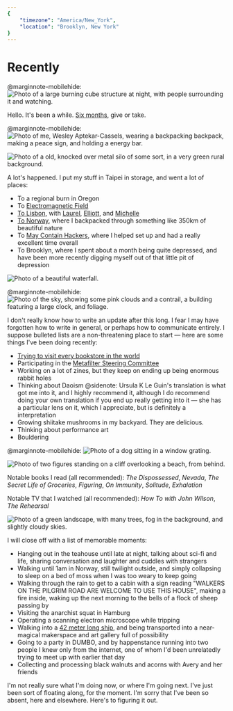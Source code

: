 ```yaml
---
{
	"timezone": "America/New_York",
	"location": "Brooklyn, New York"
}
---
```

# Recently

@marginnote-mobilehide: <img src="/img/post/2022-09-recently/oregon_burn.jpg" alt="Photo of a large burning cube structure at night, with people surrounding it and watching.">

Hello. It's been a while. [Six months](/2022-02-recently/), give or take.

@marginnote-mobilehide: <img src="/img/post/2022-09-recently/norway_wesley_aptekar_cassels_selfie.jpg" alt="Photo of me, Wesley Aptekar-Cassels, wearing a backpacking backpack, making a peace sign, and holding a energy bar.">

<img src="/img/post/2022-09-recently/norway_farm_decay.jpg" alt="Photo of a old, knocked over metal silo of some sort, in a very green rural background.">

A lot's happened. I put my stuff in Taipei in storage, and went a lot of places:

* To a regional burn in Oregon
* To [Electromagnetic Field](https://www.emfcamp.org/)
* [To Lisbon](https://www.are.na/laurel-schwulst/fix-my-life-season-1), with [Laurel](https://www.laurel.world/), [Elliott](https://elliott.computer/), and [Michelle](http://michellelin.co/)
* [To Norway](https://www.are.na/wesleyac/hallo-norge), where I backpacked through something like 350km of beautiful nature
* To [May Contain Hackers](https://mch2022.org/), where I helped set up and had a really excellent time overall
* To Brooklyn, where I spent about a month being quite depressed, and have been more recently digging myself out of that little pit of depression

<img src="/img/post/2022-09-recently/norway_waterfall.jpg" alt="Photo of a beautiful waterfall.">

@marginnote-mobilehide: <img src="/img/post/2022-09-recently/brooklyn_clouds.jpg" alt="Photo of the sky, showing some pink clouds and a contrail, a building featuring a large clock, and foliage.">

I don't really know how to write an update after this long. I fear I may have forgotten how to write in general, or perhaps how to communicate entirely. I suppose bulleted lists are a non-threatening place to start — here are some things I've been doing recently:

* [Trying to visit every bookstore in the world](https://wesleyac.com/bookstores/)
* Participating in the [Metafilter Steering Committee](https://metatalk.metafilter.com/26145/The-first-members-of-the-Metafilter-Steering-Committee)
* Working on a lot of zines, but they keep on ending up being enormous rabbit holes
* Thinking about Daoism
@sidenote: Ursula K Le Guin's translation is what got me into it, and I highly recommend it, although I do recommend doing your own translation if you end up really getting into it — she has a particular lens on it, which I appreciate, but is definitely a interpretation
* Growing shiitake mushrooms in my backyard. They are delicious.
* Thinking about performance art
* Bouldering

@marginnote-mobilehide: <img src="/img/post/2022-09-recently/brooklyn_dog.jpg" alt="Photo of a dog sitting in a window grating.">

<img src="/img/post/2022-09-recently/lisbon_beach.jpg" alt="Photo of two figures standing on a cliff overlooking a beach, from behind.">

Notable books I read (all recommended): *The Dispossessed*, *Nevada*, *The Secret Life of Groceries*, *Figuring*, *On Immunity*, *Solitude*, *Exhalation*

Notable TV that I watched (all recommended): *How To with John Wilson*, *The Rehearsal*

<img src="/img/post/2022-09-recently/norway_landscape.jpg" alt="Photo of a green landscape, with many trees, fog in the background, and slightly cloudy skies.">

I will close off with a list of memorable moments:

* Hanging out in the teahouse until late at night, talking about sci-fi and life, sharing conversation and laughter and cuddles with strangers
* Walking until 1am in Norway, still twilight outside, and simply collapsing to sleep on a bed of moss when I was too weary to keep going
* Walking through the rain to get to a cabin with a sign reading "WALKERS ON THE PILGRIM ROAD ARE WELCOME TO USE THIS HOUSE", making a fire inside, waking up the next morning to the bells of a flock of sheep passing by
* Visiting the anarchist squat in Hamburg
* Operating a scanning electron microscope while tripping
* Walking into a [42 meter long ship](https://www.serendiep.nl/en/ship), and being transported into a near-magical makerspace and art gallery full of possibility
* Going to a party in DUMBO, and by happenstance running into two people I knew only from the internet, one of whom I'd been unrelatedly trying to meet up with earlier that day
* Collecting and processing black walnuts and acorns with Avery and her friends

I'm not really sure what I'm doing now, or where I'm going next. I've just been sort of floating along, for the moment. I'm sorry that I've been so absent, here and elsewhere. Here's to figuring it out.
